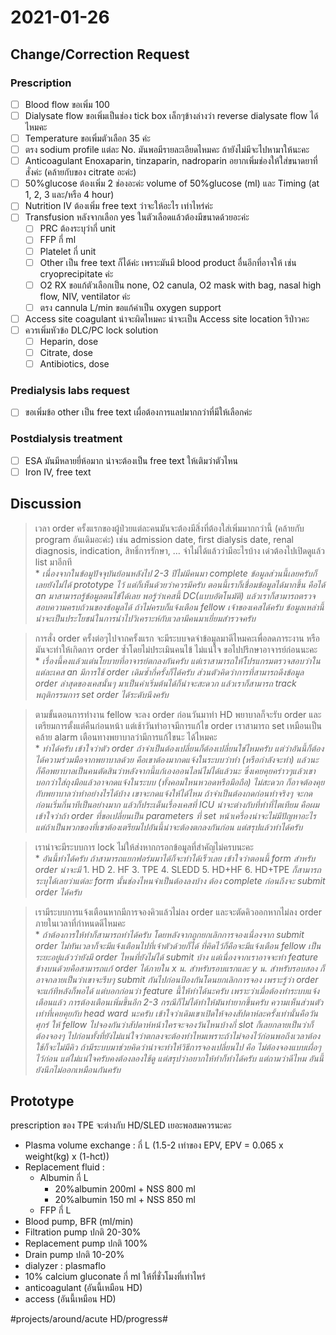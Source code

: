# 2021-01-26
## Change/Correction Request
### Prescription
- [ ] Blood flow ขอเพิ่ม 100
- [ ] Dialysate flow  ขอเพิ่มเป็นช่อง tick box เล็กๆข้างล่างว่า reverse dialysate flow ได้ไหมคะ
- [ ] Temperature ขอเพิ่มตัวเลือก 35 ค่ะ
- [ ] ตรง sodium profile แต่ละ No. มันพอมีรายละเอียดไหมคะ ถ้ายังไม่มีจะไปหามาให้นะคะ
- [ ] Anticoagulant Enoxaparin, tinzaparin, nadroparin อยากเพิ่มช่องให้ใส่ขนาดยาที่สั่งค่ะ (คล้ายกับของ citrate อะค่ะ)
- [ ] 50%glucose ต้องเพิ่ม 2 ช่องอะค่ะ volume of 50%glucose (ml) และ Timing (at 1, 2, 3 และ/หรือ 4 hour) 
- [ ] Nutrition IV ต้องเพิ่ม free text ว่าจะให้อะไร เท่าไหร่ค่ะ
- [ ] Transfusion หลังจากเลือก yes ในตัวเลือดแล้วต้องมีขนาดด้วยอะค่ะ
    - [ ] PRC ต้องระบุว่ากี่ unit
    - [ ] FFP กี่ ml
    - [ ] Platelet กี่ unit
    - [ ] Other เป็น free text ก็ได้ค่ะ เพราะมันมี blood product อื่นอีกที่อาจให้ เช่น cryoprecipitate ค่ะ
    - [ ] O2 RX ขอแก้ตัวเลือกเป็น none, O2 canula, O2 mask with bag, nasal high flow, NIV, ventilator ค่ะ
    - [ ]  ตรง cannula L/min ขอแก้คำเป็น oxygen support
- [ ] Access site coagulant น่าจะผิดไหมคะ น่าจะเป็น Access site location รึป่าวคะ
- [ ] ควรเพิ่มหัวข้อ DLC/PC lock solution
    - [ ] Heparin, dose
    - [ ] Citrate, dose
    - [ ]  Antibiotics, dose

### Predialysis labs request
- [ ] ขอเพิ่มข้อ other เป็น free text เผื่อต้องการแลปมากกว่าที่มีให้เลือกค่ะ

### Postdialysis treatment
- [ ] ESA มันมีหลายยี่ห้อมาก น่าจะต้องเป็น free text ให้เติมว่าตัวไหน
- [ ] Iron IV, free text

## Discussion
> เวลา order ครั้งแรกของผู้ป่วยแต่ละคนมันจะต้องมีสิ่งที่ต้องใส่เพิ่มมากกว่านี้ (คล้ายกับ program อันเดิมอะค่ะ) เช่น admission date, first dialysis date, renal diagnosis, indication, สิทธิ์การรักษา, … จำไม่ได้แล้วว่ามีอะไรบ้าง เด๋วต้องไปเปิดดูแล้ว list มาอีกที  
    * _เนื่องจากในข้อมูปัจจุบันย้อนหลังไป 2-3 ปีไม่มีคนมา complete ข้อมูลส่วนนี้เลยครับก็เลยยังไม่ได้ prototype ไว้ แต่ก็เห็นด้วยว่าควรมีครับ ตอนนี้เราก็เชื่อมข้อมูลได้มากขึ้น คือได้ an มาสามารถรู้ข้อมูลตนไข้ได้เลย พอรู้ว่าเคสนี้ DC(แบบอัตโนมัติ) แล้วเราก็สามารถตรวจสอบความครบถ้วนของข้อมูลได้ ถ้าไม่ครบก็แจ้งเตือน fellow เจ้าของเคสได้ครับ ข้อมูลเหล่านี้น่าจะเป็นประโยชน์ในการนำไปวิเคราะห์กับเวลามีคนมาเยี่ยมสำรวจครับ_
    
> การสั่ง order ครั้งต่อๆไปจากครั้งแรก จะมีระบบจดจำข้อมูลมาดีไหมคะเพื่อลดภาระงาน หรือมันจะทำให้เกิดการ order ซ้ำโดยไม่ประเมินคนไข้ ไม่แน่ใจ ขอไปปรึกษาอาจารย์ก่อนนะคะ  
    * _เรื่องนี้คงแล้วแต่นโยบายที่อาจารย์ตกลงกันครับ แต่เราสามารถให้โปรแกรมตรวจสอบว่าในแต่ละเคส an มีการใช้ order เดิมซ้ำกี่ครั้งก็ได้ครับ ส่วนตัวคิดว่าการที่สามารถดึงข้อมูล order ล่าสุดของเคสนั้นๆ มาเป็นค่าเริ่มต้นได้ก็น่าจะสะดวก แล้วเราก็สามารถ track พฤติกรรมการ set order ได้ระดับนึงครับ_

> ตามขั้นตอนการทำงาน fellow จะลง order ก่อนวันมาทำ HD พยาบาลก็จะรับ order และเตรียมการตั้งแต่คืนก่อนหน้า แต่เช้าวันทำอาจมีการแก้ไข order เราสามารถ set เหมือนเป็นคล้าย alarm เตือนทางพยาบาลว่ามีการแก้ไขนะ ได้ไหมคะ  
    * _ทำได้ครับ เข้าใจว่าตัว order ถ้าจำเป็นต้องเปลี่ยนก็ต้องเปลี่ยนใช่ไหมครับ แต่ว่าอันนี้ก็ต้องได้ความร่วมมือจากพยาบาลด้วย คือเขาต้องมากดแจ้งในระบบว่าทำ (หรือกำลังจะทำ) แล้วนะ ก็คือพยาบาลเป็นคนตัดสินว่าหลังจากนี้แก้เองออนไลน์ไม่ได้แล้วนะ ซึ่งเคยคุยคร่าวๆแล้วเขาบอกว่าใส่ถุงมือแล้วอาจกดแจ้งในระบบ (ทั้งคอมใหนหวอดหรือมือถือ) ไม่สะดวก ก็อาจต้องคุยกับพยาบาลว่าทำอย่างไรได้บ้าง เขาจะกดแจ้งให้ได้ไหม ถ้าจำเป็นต้องกดก่อนทำจริงๆ จะกดก่อนเริ่มกี่นาทีเป็นอย่างมาก แล้วก็ประเด็นเรื่องเคสที่ ICU น่าจะต่างกับที่ทำที่ไตเทียม คือผมเข้าใจว่าถ้า order ที่ขอเปลี่ยนเป็น parameters ที่ set หน้าเครื่องน่าจะไม่มีปัญหาอะไร แต่ถ้าเป็นพวกของที่เขาต้องเตรียมไปอันนี้น่าจะต้องตกลงกันก่อน แต่สรุปแล้วทำได้ครับ_

> เราน่าจะมีระบบการ lock ไม่ให้ส่งหากกรอกข้อมูลที่สำคัญไม่ครบนะคะ  
    * _อันนี้ทำได้ครับ ถ้าสามารถแยกฟอร์มมาได้ก็จะทำได้เร็วเลย เข้าใจว่าตอนนี้ form สำหรับ order น่าจะมี_
        1. HD
        2. HF
        3. TPE
        4. SLEDD
        5. HD+HF
        6. HD+TPE
    _ก็สามารถระบุได้เลยว่าแต่ละ form นั้นช่องไหนจำเป็นต้องลงบ้าง ต้อง complete ก่อนถึงจะ submit order ได้ครับ_

> เรามีระบบการแจ้งเตือนหากมีการจองคิวแล้วไม่ลง order และจะตัดคิวออกหากไม่ลง order ภายในเวลาที่กำหนดดีไหมคะ  
    * _ถ้าต้องการให้ทำก็สามารถทำได้ครับ โดยหลังจากถูกยกเลิกการจองเนื่องจาก submit order ไม่ทันเวลาก็จะมีแจ้งเตือนไปที่เจ้าตัวด้วยก็ได้ ที่คิดไว้ก็คือจะมีแจ้งเตือน fellow เป็นระยะอยู่แล้วว่ายังมี order ไหนที่ยังไม่ได้ submit บ้าง แต่เนื่องจากเราอาจจะทำ feature ข้างบนด้วยคือสามารถแก้ order ได้ภายใน x น. สำหรับรอบแรกและ y น. สำหรับรอบสอง ก็อาจกลายเป็นว่าเขาจะรีบๆ submit กันไปก่อนป้องกันโดนยกเลิกการจอง เพราะรู้ว่า order จะแก้ทีหลังก็พอได้ แต่บอกก่อนว่า feature นี้ให้ทำได้นะครับ เพราะว่าเมื่อต้องทำระบบแจ้งเตือนแล้ว การต้องเตือนเพิ่มขึ้นอีก 2-3 กรณีก็ไม่ได้ทำให้มันทำยากขึ้นครับ ความเห็นส่วนตัวเท่าที่เคยคุยกับ head ward นะครับ เข้าใจว่าเดิมเขาเปิดให้จองสัปดาห์ละครั้งเท่านั้นคือวันศุกร์ ให้ fellow ไปจองกันว่าสัปดาห์หน้าใครจะจองวันไหนบ้างกี่ slot ก็เลยกลายเป็นว่าก็ต้องจองๆ ไปก่อนทั้งที่ยังไม่แน่ใจว่าตกลงจะต้องทำไหมเพราะถ้าไม่จองไว้ก่อนพอถึงเวลาต้องใช้ก็จะไม่มีคิว ถ้ามีระบบมาช่วยคิดว่าน่าจะทำให้วิธีการจองเปลี่ยนไป คือ ไม่ต้องจองแบบเผื่อๆ ไว้ก่อน แต่ไม่แน่ใจครับคงต้องลองใช้ดู แต่สรุปว่าอยากให้ทำก็ทำได้ครับ แต่ถามว่าดีไหม อันนี้ยังนึกไม่ออกเหมือนกันครับ_

## Prototype
prescription ของ TPE จะต่างกับ HD/SLED เยอะพอสมควรนะคะ

* Plasma volume exchange : กี่ L (1.5-2 เท่าของ EPV, EPV = 0.065 x weight(kg) x (1-hct))
* Replacement fluid :
    * Albumin กี่ L
        * 20%albumin 200ml + NSS 800 ml
        * 20%albumin 150 ml + NSS 850 ml
    * FFP กี่ L
* Blood pump, BFR (ml/min)
* Filtration pump ปกติ 20-30%
* Replacement pump ปกติ 100%
* Drain pump ปกติ 10-20%
* dialyzer : plasmaflo
* 10% calcium gluconate กี่ ml ให้ที่ชั่วโมงที่เท่าไหร่
* anticoagulant (อันนี้เหมือน HD)
* access (อันนี้เหมือน HD)

#projects/around/acute HD/progress#
